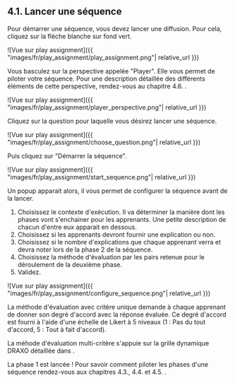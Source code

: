 ## 4.1. Lancer une séquence

Pour démarrer une séquence, vous devez lancer une diffusion. Pour cela, cliquez sur la flèche blanche sur fond vert.

![Vue sur play assignment]({{ "images/fr/play_assignment/play_assignment.png"| relative_url }})

Vous basculez sur la perspective appelée "Player". Elle vous permet de piloter votre séquence. Pour une description détaillée des différents éléments de cette perspective, rendez-vous au chapitre 4.6. .

![Vue sur play assignment]({{ "images/fr/play_assignment/player_perspective.png"| relative_url }})

Cliquez sur la question pour laquelle vous désirez lancer une séquence.

![Vue sur play assignment]({{ "images/fr/play_assignment/choose_question.png"| relative_url }})

Puis cliquez sur "Démarrer la séquence".

![Vue sur play assignment]({{ "images/fr/play_assignment/start_sequence.png"| relative_url }})

Un popup apparait alors, il vous permet de configurer la séquence avant de la lancer.
1. Choisissez le contexte d'exécution. Il va déterminer la manière dont les phases vont s'enchainer pour les apprenants. Une petite description de chacun d'entre eux apparait en dessous.
2. Choisissez si les apprenants devront fournir une explication ou non.
3. Choisissez si le nombre d'explications que chaque apprenant verra et devra noter lors de la phase 2 de la séquence.
4. Choisissez la méthode d'évaluation par les pairs retenue pour le déroulement de la deuxième phase.
5. Validez.

![Vue sur play assignment]({{ "images/fr/play_assignment/configure_sequence.png"| relative_url }})

La méthode d'évaluation avec critère unique demande à chaque apprenant de donner son degré d'accord avec 
la réponse évaluée. Ce degré d'accord est fourni à l'aide d'une échelle de Likert à 5 niveaux 
(1 : Pas du tout d'accord, 5 : Tout à fait d'accord).

La méhode d'évaluation multi-critère s'appuie sur la grille dynamique DRAXO détaillée dans .


La phase 1 est lancée ! Pour savoir comment piloter les phases d'une séquence rendez-vous aux chapitres 4.3., 4.4. et 4.5. .



